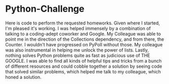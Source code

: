 # Python-Challenge
Here is code to perform the requested homeworks.
Given where I started, I'm pleased it's working.
I was helped immensely by a combination of talking to a coding-adept coworker and Google.
My Colleague was able to point me in the direction of the Collections dependency, and from there, the Counter. I wouldn't have progressed on PyPoll without those.
My colleague was also instrumental in helping me unlock the power of lists.
Lastly, nothing solves Python problems quite as fast as judicious use of THE GOOGLE. I was able to find all kinds of helpful tips and tricks from a bunch of different resources and could cobble together a solution by seeing code that solved similar problems, which helped me talk to my colleague, which honed a solution.
